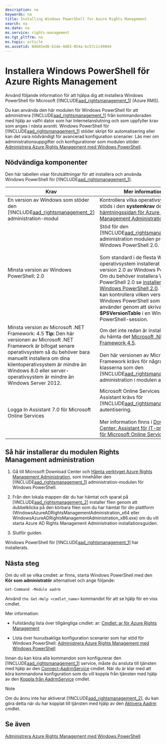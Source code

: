 ```yaml
---
description: na
keywords: na
title: Installing Windows PowerShell for Azure Rights Management
search: na
ms.date: na
ms.service: rights-management
ms.tgt_pltfrm: na
ms.topic: article
ms.assetid: 0d665ed6-b1de-4d63-854a-bc57c1c49844
---
```

# Installera Windows PowerShell f&#246;r Azure Rights Management
Använd följande information för att hjälpa dig att installera Windows PowerShell för Microsoft [!INCLUDE[aad_rightsmanagement_1](../Token/aad_rightsmanagement_1_md.md)] (Azure RMS).

Du kan använda den här modulen för Windows PowerShell för att administrera [!INCLUDE[aad_rightsmanagement_1](../Token/aad_rightsmanagement_1_md.md)] från kommandoraden med hjälp av valfri dator som har Internetanslutning och som uppfyller krav som anges i nästa avsnitt. Windows PowerShell för [!INCLUDE[aad_rightsmanagement_1](../Token/aad_rightsmanagement_1_md.md)] stöder skript för automatisering eller kan det vara nödvändigt för avancerad konfiguration scenarier. Läs mer om administrationsuppgifter och konfigurationer som modulen stöder [Administrera Azure Rights Management med Windows PowerShell](../Topic/Administering_Azure_Rights_Management_by_Using_Windows_PowerShell.md).

## Nödvändiga komponenter
Den här tabellen visar förutsättningar för att installera och använda Windows PowerShell för [!INCLUDE[aad_rightsmanagement_1](../Token/aad_rightsmanagement_1_md.md)].

|Krav|Mer information|
|--------|-------------------|
|En version av Windows som stöder den [!INCLUDE[aad_rightsmanagement_2](../Token/aad_rightsmanagement_2_md.md)] administration-modul|Kontrollera vilka operativsystem som stöds i den **systemkrav** delen av den [hämtningssidan för Azure Rights Management Administration Tool](http://go.microsoft.com/fwlink/?LinkId=257721).|
|Minsta version av Windows PowerShell: 2.0|Stöd för den [!INCLUDE[aad_rightsmanagement_2](../Token/aad_rightsmanagement_2_md.md)] administration modulen presenteras i Windows PowerShell 2.0.<br /><br />Som standard i de flesta Windows-operativsystem installerat med minst version 2.0 av Windows PowerShell. Om du behöver installera Windows PowerShell 2.0 se [installera Windows PowerShell 2.0](http://msdn.microsoft.com/library/ff637750.aspx). **Tip:** Du kan kontrollera vilken version av Windows PowerShell som du använder genom att skriva **$PSVersionTable** i en Windows PowerShell-session.|
|Minsta version av Microsoft .NET Framework: 4.5 **Tip:** Den här versionen av Microsoft .NET Framework är bifogat senare operativsystem så du behöver bara manuellt installera om dina klientoperativsystem är mindre än Windows 8.0 eller server-operativsystem är mindre än Windows Server 2012.|Om det inte redan är installerad, kan du hämta det [Microsoft .NET Framework 4.5](http://www.microsoft.com/download/details.aspx?id=30653).<br /><br />Den här versionen av Microsoft .NET Framework krävs för några av klasserna som den [!INCLUDE[aad_rightsmanagement_2](../Token/aad_rightsmanagement_2_md.md)] administration i modulen används.|
|Logga In Assistant 7.0 för Microsoft Online Services|Microsoft Online Services inloggning Assistant krävs för [!INCLUDE[aad_rightsmanagement_1](../Token/aad_rightsmanagement_1_md.md)] autentisering.<br /><br />Mer information finns i [Download Center: Assistant för IT-proffs RTW för Microsoft Online Services](http://www.microsoft.com/en-us/download/details.aspx?id=41950).|

## Så här installerar du modulen Rights Management administration

1.  Gå till Microsoft Download Center och [Hämta verktyget Azure Rights Management Administration](https://go.microsoft.com/fwlink/?LinkId=257721), som innehåller den [!INCLUDE[aad_rightsmanagement_1](../Token/aad_rightsmanagement_1_md.md)] administration-modulen för Windows PowerShell.

2.  Från den lokala mappen där du har hämtat och sparat på [!INCLUDE[aad_rightsmanagement_2](../Token/aad_rightsmanagement_2_md.md)] installer filen genom att dubbelklicka på den körbara filen som du har hämtat för din plattform (WindowsAzureADRightsManagementAdministration_x64 eller WindowsAzureADRightsManagementAdministration_x86.exe) om du vill starta Azure AD Rights Management Administration installationsguiden.

3.  Slutför guiden.

Windows PowerShell för [!INCLUDE[aad_rightsmanagement_1](../Token/aad_rightsmanagement_1_md.md)] har installerats.

## Nästa steg
Om du vill se vilka cmdlet: ar finns, starta Windows PowerShell med den **Kör som administratör** alternativet och ange följande:

```
Get-Command -Module aadrm
```
Använd `the Get-Help <cmdlet_name>` kommandot för att se hjälp för en viss cmdlet.

Mer information:

-   Fullständig lista över tillgängliga cmdlet: ar: [Cmdlet: ar för Azure Rights Management](https://msdn.microsoft.com/library/windowsazure/dn629398.aspx)

-   Lista över huvudsakliga konfiguration scenarier som har stöd för Windows PowerShell: [Administrera Azure Rights Management med Windows PowerShell](../Topic/Administering_Azure_Rights_Management_by_Using_Windows_PowerShell.md)

Innan du kan köra alla kommandon som konfigurerar den [!INCLUDE[aad_rightsmanagement_1](../Token/aad_rightsmanagement_1_md.md)] service, måste du ansluta till tjänsten med hjälp av den [Connect-AadrmService](https://msdn.microsoft.com/library/windowsazure/dn629415.aspx) cmdlet. När du är klar med att köra kommandona konfiguration som du vill koppla från tjänsten med hjälp av den [Koppla från AadrmService](https://msdn.microsoft.com/library/windowsazure/dn629416.aspx) cmdlet.

> [!NOTE]
> Om du ännu inte har aktiverat [!INCLUDE[aad_rightsmanagement_2](../Token/aad_rightsmanagement_2_md.md)], du kan göra detta när du har kopplat till tjänsten med hjälp av den [Aktivera Aadrm](https://msdn.microsoft.com/library/windowsazure/dn629412.aspx) cmdlet.

## Se även
[Administrera Azure Rights Management med Windows PowerShell](../Topic/Administering_Azure_Rights_Management_by_Using_Windows_PowerShell.md)


